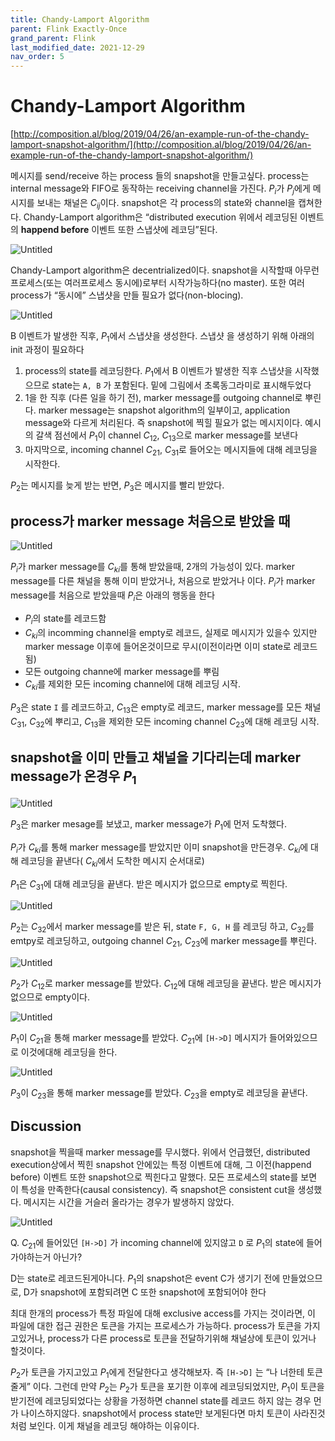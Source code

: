 ```yaml
---
title: Chandy-Lamport Algorithm
parent: Flink Exactly-Once
grand_parent: Flink
last_modified_date: 2021-12-29
nav_order: 5
---
```

# Chandy-Lamport Algorithm



[http://composition.al/blog/2019/04/26/an-example-run-of-the-chandy-lamport-snapshot-algorithm/](http://composition.al/blog/2019/04/26/an-example-run-of-the-chandy-lamport-snapshot-algorithm/)

메시지를 send/receive 하는 process 들의 snapshot을 만들고싶다. process는 internal message와 FIFO로 동작하는 receiving channel을 가진다. $P_i$가 $P_j$에게 메시지를 보내는 채널은 $C_{ij}$이다. snapshot은 각 process의 state와 channel을 캡쳐한다. Chandy-Lamport algorithm은 “distributed execution 위에서 레코딩된 이벤트의 **happend before** 이벤트 또한 스냅샷에 레코딩”된다.

![Untitled](chandy-lamport-algorithm/Untitled.png)

Chandy-Lamport algorithm은 decentrialized이다. snapshot을 시작할때 아무런 프로세스(또는 여러프로세스 동시에)로부터 시작가능하다(no master). 또한 여러 process가 “동시에” 스냅샷을 만들 필요가 없다(non-blocing).

![Untitled](chandy-lamport-algorithm/Untitled%201.png)

B 이벤트가 발생한 직후, $P_1$에서 스냅샷을 생성한다. 스냅샷 을 생성하기 위해 아래의 init 과정이 필요하다

1. process의 state를 레코딩한다. $P_1$에서 B 이벤트가 발생한 직후 스냅샷을 시작했으므로 state는 `A, B` 가 포함된다. 밑에 그림에서 초록동그라미로 표시해두었다
2. 1을 한 직후 (다른 일을 하기 전), marker message를 outgoing channel로 뿌린다. marker message는 snapshot algorithm의 일부이고, application message와 다르게 처리된다. 즉 snapshot에 찍힐 필요가 없는 메시지이다. 예시의 갈색 점선에서 $P_1$이 channel $C_{12}$, $C_{13}$으로 marker message를 보낸다
3. 마지막으로, incoming channel $C_{21}$, $C_{31}$로 들어오는 메시지들에 대해 레코딩을 시작한다.

$P_2$는 메시지를 늦게 받는 반면, $P_3$은 메시지를 빨리 받았다.

## process가 marker message 처음으로 받았을 때

![Untitled](chandy-lamport-algorithm/Untitled%202.png)

$P_i$가 marker message를 $C_{ki}$를 통해 받았을때, 2개의 가능성이 있다. marker message를 다른 채널을 통해 이미 받았거나, 처음으로 받았거나 이다. $P_i$가 marker message를 처음으로 받았을때 $P_i$은 아래의 행동을 한다

- $P_i$의 state를 레코드함
- $C_{ki}$의 incomming channel을 empty로 레코드, 실제로 메시지가 있을수 있지만 marker message 이후에 들어온것이므로 무시(이전이라면 이미 state로 레코드됨)
- 모든 outgoing channe에 marker message를 뿌림
- $C_{ki}$를 제외한 모든 incoming channel에 대해 레코딩 시작.

$P_3$은 state `I` 를 레코드하고, $C_{13}$은 empty로 레코드, marker message를 모든 채널 $C_{31}$, $C_{32}$에 뿌리고, $C_{13}$을 제외한 모든 incoming channel $C_{23}$에 대해 레코딩 시작.

## snapshot을 이미 만들고 채널을 기다리는데 marker message가 온경우 $P_1$

![Untitled](chandy-lamport-algorithm/Untitled%203.png)

$P_3$은 marker mesage를 보냈고, marker message가 $P_1$에 먼저 도착했다.

$P_i$가 $C_{ki}$를 통해 marker message를 받았지만 이미 snapshot을 만든경우. $C_{ki}$에 대해 레코딩을 끝낸다( $C_{ki}$에서 도착한 메시지 순서대로)

$P_1$은 $C_{31}$에 대해 레코딩을 끝낸다. 받은 메시지가 없으므로 empty로 찍힌다.

![Untitled](chandy-lamport-algorithm/Untitled%204.png)

$P_2$는 $C_{32}$에서 marker message를 받은 뒤, state `F, G, H` 를 레코딩 하고, $C_{32}$를 emtpy로 레코딩하고, outgoing channel $C_{21}$, $C_{23}$에 marker message를 뿌린다.

![Untitled](chandy-lamport-algorithm/Untitled%205.png)

$P_2$가 $C_{12}$로 marker message를 받았다. $C_{12}$에 대해 레코딩을 끝낸다. 받은 메시지가 없으므로 empty이다.

![Untitled](chandy-lamport-algorithm/Untitled%206.png)

$P_1$이 $C_{21}$을 통해 marker message를 받았다. $C_{21}$에 `[H->D]` 메시지가 들어와있으므로 이것에대해 레코딩을 한다.

![Untitled](chandy-lamport-algorithm/Untitled%207.png)

$P_3$이 $C_{23}$을 통해 marker message를 받았다. $C_{23}$을 empty로 레코딩을 끝낸다.

## Discussion

snapshot을 찍을때 marker message를 무시했다. 위에서 언급했던, distributed execution상에서 찍힌 snapshot 안에있는 특정 이벤트에 대해, 그 이전(happend before) 이벤트 또한 snapshot으로 찍힌다고 말했다. 모든 프로세스의 state를 보면 이 특성을 만족한다(causal consistency). 즉 snapshot은 consistent cut을 생성했다. 메시지는 시간을 거슬러 올라가는 경우가 발생하지 않았다.

![Untitled](chandy-lamport-algorithm/Untitled%208.png)

Q. $C_{21}$에 들어있던 `[H->D]` 가 incoming channel에 있지않고 `D` 로 $P_1$의 state에 들어가야하는거 아닌가?

D는 state로 레코드된게아니다. $P_1$의 snapshot은 event C가 생기기 전에 만들었으므로, D가 snapshot에 포함되려면 C 또한 snapshot에 포함되어야 한다

최대 한개의 process가 특정 파일에 대해 exclusive access를 가지는 것이라면, 이 파일에 대한 접근 권한은 토큰을 가지는 프로세스가 가능하다. process가 토큰을 가지고있거나, process가 다른 process로 토큰을 전달하기위해 채널상에 토큰이 있거나 할것이다.

$P_2$가 토큰을 가지고있고 $P_1$에게 전달한다고 생각해보자. 즉 `[H->D]` 는 “나 너한테 토큰줄게” 이다. 그런데 만약 $P_2$는 $P_2$가 토큰을 포기한 이후에 레코딩되었지만, $P_1$이 토큰을 받기전에 레코딩되었다는 상황을 가정하면 channel state를 레코드 하지 않는 경우 먼가 나이스하지않다. snapshot에서 process state만 보게된다면 마치 토큰이 사라진것처럼 보인다. 이게 채널을 레코딩 해야하는 이유이다.